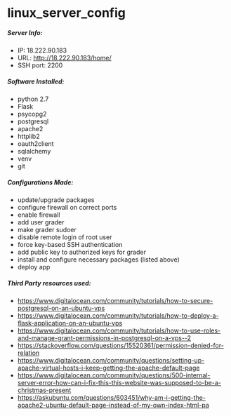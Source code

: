 # linux_server_config

##### Server Info:
* IP: 18.222.90.183
* URL: http://18.222.90.183/home/
* SSH port: 2200

##### Software Installed:
* python 2.7
* Flask
* psycopg2
* postgresql
* apache2
* httplib2
* oauth2client
* sqlalchemy
* venv
* git

##### Configurations Made:
* update/upgrade packages
* configure firewall on correct ports
* enable firewall
* add user grader
* make grader sudoer
* disable remote login of root user
* force key-based SSH authentication
* add public key to authorized keys for grader
* install and configure necessary packages (listed above)
* deploy app

##### Third Party resources used:
* https://www.digitalocean.com/community/tutorials/how-to-secure-postgresql-on-an-ubuntu-vps
* https://www.digitalocean.com/community/tutorials/how-to-deploy-a-flask-application-on-an-ubuntu-vps
* https://www.digitalocean.com/community/tutorials/how-to-use-roles-and-manage-grant-permissions-in-postgresql-on-a-vps--2
* https://stackoverflow.com/questions/15520361/permission-denied-for-relation
* https://www.digitalocean.com/community/questions/setting-up-apache-virtual-hosts-i-keep-getting-the-apache-default-page
* https://www.digitalocean.com/community/questions/500-internal-server-error-how-can-i-fix-this-this-website-was-supposed-to-be-a-christmas-present
* https://askubuntu.com/questions/603451/why-am-i-getting-the-apache2-ubuntu-default-page-instead-of-my-own-index-html-pa

